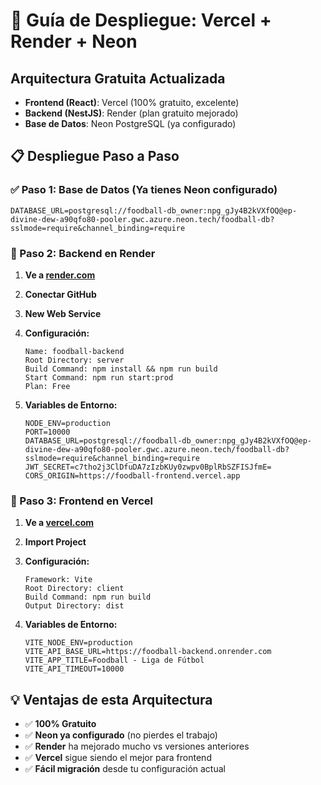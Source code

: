 # 🚀 Guía de Despliegue: Vercel + Render + Neon

## Arquitectura Gratuita Actualizada

- **Frontend (React)**: Vercel (100% gratuito, excelente)
- **Backend (NestJS)**: Render (plan gratuito mejorado)
- **Base de Datos**: Neon PostgreSQL (ya configurado)

## 📋 Despliegue Paso a Paso

### ✅ Paso 1: Base de Datos (Ya tienes Neon configurado)
```
DATABASE_URL=postgresql://foodball-db_owner:npg_gJy4B2kVXfOQ@ep-divine-dew-a90qfo80-pooler.gwc.azure.neon.tech/foodball-db?sslmode=require&channel_binding=require
```

### 🎯 Paso 2: Backend en Render

1. **Ve a [render.com](https://render.com)**
2. **Conectar GitHub**
3. **New Web Service**
4. **Configuración:**
   ```
   Name: foodball-backend
   Root Directory: server
   Build Command: npm install && npm run build
   Start Command: npm run start:prod
   Plan: Free
   ```

5. **Variables de Entorno:**
   ```
   NODE_ENV=production
   PORT=10000
   DATABASE_URL=postgresql://foodball-db_owner:npg_gJy4B2kVXfOQ@ep-divine-dew-a90qfo80-pooler.gwc.azure.neon.tech/foodball-db?sslmode=require&channel_binding=require
   JWT_SECRET=c7tho2j3ClDfuDA7zIzbKUy0zwpv0BplRbSZFISJfmE=
   CORS_ORIGIN=https://foodball-frontend.vercel.app
   ```

### 🚀 Paso 3: Frontend en Vercel

1. **Ve a [vercel.com](https://vercel.com)**
2. **Import Project**
3. **Configuración:**
   ```
   Framework: Vite
   Root Directory: client
   Build Command: npm run build
   Output Directory: dist
   ```

4. **Variables de Entorno:**
   ```
   VITE_NODE_ENV=production
   VITE_API_BASE_URL=https://foodball-backend.onrender.com
   VITE_APP_TITLE=Foodball - Liga de Fútbol
   VITE_API_TIMEOUT=10000
   ```

## 💡 Ventajas de esta Arquitectura

- ✅ **100% Gratuito**
- ✅ **Neon ya configurado** (no pierdes el trabajo)
- ✅ **Render** ha mejorado mucho vs versiones anteriores
- ✅ **Vercel** sigue siendo el mejor para frontend
- ✅ **Fácil migración** desde tu configuración actual
